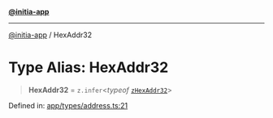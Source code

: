 [**@initia-app**](../types.md)

***

[@initia-app](../types.md) / HexAddr32

# Type Alias: HexAddr32

> **HexAddr32** = `z.infer`\<*typeof* [`zHexAddr32`](../variables/zHexAddr32.md)\>

Defined in: [app/types/address.ts:21](https://github.com/hanwong/app-v2/blob/087f9ea496ced31d9a3b187baa11cd5456705527/app/types/address.ts#L21)
